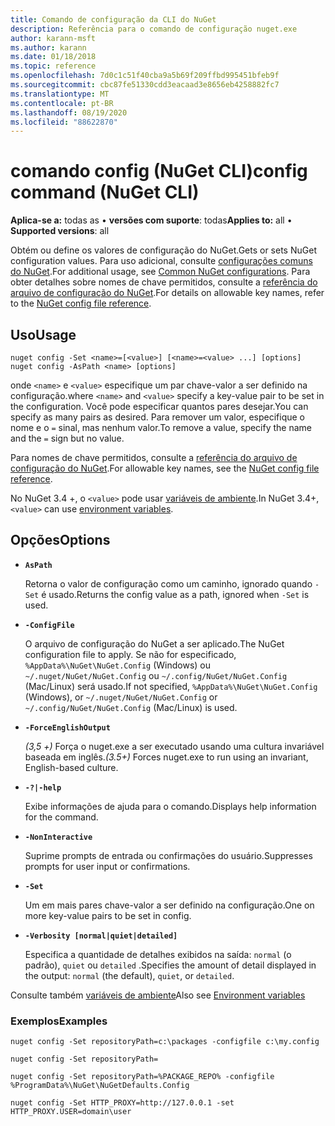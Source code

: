 ```yaml
---
title: Comando de configuração da CLI do NuGet
description: Referência para o comando de configuração nuget.exe
author: karann-msft
ms.author: karann
ms.date: 01/18/2018
ms.topic: reference
ms.openlocfilehash: 7d0c1c51f40cba9a5b69f209ffbd995451bfeb9f
ms.sourcegitcommit: cbc87fe51330cdd3eacaad3e8656eb4258882fc7
ms.translationtype: MT
ms.contentlocale: pt-BR
ms.lasthandoff: 08/19/2020
ms.locfileid: "88622870"
---
```

# <a name="config-command-nuget-cli"></a><span data-ttu-id="5c4e0-103">comando config (NuGet CLI)</span><span class="sxs-lookup"><span data-stu-id="5c4e0-103">config command (NuGet CLI)</span></span>

<span data-ttu-id="5c4e0-104">**Aplica-se a:** todas as &bullet; **versões com suporte**: todas</span><span class="sxs-lookup"><span data-stu-id="5c4e0-104">**Applies to:** all &bullet; **Supported versions**: all</span></span>

<span data-ttu-id="5c4e0-105">Obtém ou define os valores de configuração do NuGet.</span><span class="sxs-lookup"><span data-stu-id="5c4e0-105">Gets or sets NuGet configuration values.</span></span> <span data-ttu-id="5c4e0-106">Para uso adicional, consulte [configurações comuns do NuGet](../../consume-packages/configuring-nuget-behavior.md).</span><span class="sxs-lookup"><span data-stu-id="5c4e0-106">For additional usage, see [Common NuGet configurations](../../consume-packages/configuring-nuget-behavior.md).</span></span> <span data-ttu-id="5c4e0-107">Para obter detalhes sobre nomes de chave permitidos, consulte a [referência do arquivo de configuração do NuGet](../nuget-config-file.md).</span><span class="sxs-lookup"><span data-stu-id="5c4e0-107">For details on allowable key names, refer to the [NuGet config file reference](../nuget-config-file.md).</span></span>

## <a name="usage"></a><span data-ttu-id="5c4e0-108">Uso</span><span class="sxs-lookup"><span data-stu-id="5c4e0-108">Usage</span></span>

```cli
nuget config -Set <name>=[<value>] [<name>=<value> ...] [options]
nuget config -AsPath <name> [options]
```

<span data-ttu-id="5c4e0-109">onde `<name>` e `<value>` especifique um par chave-valor a ser definido na configuração.</span><span class="sxs-lookup"><span data-stu-id="5c4e0-109">where `<name>` and `<value>` specify a key-value pair to be set in the configuration.</span></span> <span data-ttu-id="5c4e0-110">Você pode especificar quantos pares desejar.</span><span class="sxs-lookup"><span data-stu-id="5c4e0-110">You can specify as many pairs as desired.</span></span> <span data-ttu-id="5c4e0-111">Para remover um valor, especifique o nome e o `=` sinal, mas nenhum valor.</span><span class="sxs-lookup"><span data-stu-id="5c4e0-111">To remove a value, specify the name and the `=` sign but no value.</span></span>

<span data-ttu-id="5c4e0-112">Para nomes de chave permitidos, consulte a [referência do arquivo de configuração do NuGet](../nuget-config-file.md).</span><span class="sxs-lookup"><span data-stu-id="5c4e0-112">For allowable key names, see the [NuGet config file reference](../nuget-config-file.md).</span></span>

<span data-ttu-id="5c4e0-113">No NuGet 3.4 +, o `<value>` pode usar [variáveis de ambiente](cli-ref-environment-variables.md).</span><span class="sxs-lookup"><span data-stu-id="5c4e0-113">In NuGet 3.4+, `<value>` can use [environment variables](cli-ref-environment-variables.md).</span></span>

## <a name="options"></a><span data-ttu-id="5c4e0-114">Opções</span><span class="sxs-lookup"><span data-stu-id="5c4e0-114">Options</span></span>


- **`AsPath`**

  <span data-ttu-id="5c4e0-115">Retorna o valor de configuração como um caminho, ignorado quando `-Set` é usado.</span><span class="sxs-lookup"><span data-stu-id="5c4e0-115">Returns the config value as a path, ignored when `-Set` is used.</span></span>

- **`-ConfigFile`**

  <span data-ttu-id="5c4e0-116">O arquivo de configuração do NuGet a ser aplicado.</span><span class="sxs-lookup"><span data-stu-id="5c4e0-116">The NuGet configuration file to apply.</span></span> <span data-ttu-id="5c4e0-117">Se não for especificado, `%AppData%\NuGet\NuGet.Config` (Windows) ou `~/.nuget/NuGet/NuGet.Config` ou `~/.config/NuGet/NuGet.Config` (Mac/Linux) será usado.</span><span class="sxs-lookup"><span data-stu-id="5c4e0-117">If not specified, `%AppData%\NuGet\NuGet.Config` (Windows), or `~/.nuget/NuGet/NuGet.Config` or `~/.config/NuGet/NuGet.Config` (Mac/Linux) is used.</span></span>

- **`-ForceEnglishOutput`**

  <span data-ttu-id="5c4e0-118">*(3,5 +)* Força o nuget.exe a ser executado usando uma cultura invariável baseada em inglês.</span><span class="sxs-lookup"><span data-stu-id="5c4e0-118">*(3.5+)* Forces nuget.exe to run using an invariant, English-based culture.</span></span>

- **`-?|-help`**

  <span data-ttu-id="5c4e0-119">Exibe informações de ajuda para o comando.</span><span class="sxs-lookup"><span data-stu-id="5c4e0-119">Displays help information for the command.</span></span>

- **`-NonInteractive`**

  <span data-ttu-id="5c4e0-120">Suprime prompts de entrada ou confirmações do usuário.</span><span class="sxs-lookup"><span data-stu-id="5c4e0-120">Suppresses prompts for user input or confirmations.</span></span>

- **`-Set`**

  <span data-ttu-id="5c4e0-121">Um em mais pares chave-valor a ser definido na configuração.</span><span class="sxs-lookup"><span data-stu-id="5c4e0-121">One on more key-value pairs to be set in config.</span></span>

- **`-Verbosity [normal|quiet|detailed]`**

  <span data-ttu-id="5c4e0-122">Especifica a quantidade de detalhes exibidos na saída: `normal` (o padrão), `quiet` ou `detailed` .</span><span class="sxs-lookup"><span data-stu-id="5c4e0-122">Specifies the amount of detail displayed in the output: `normal` (the default), `quiet`, or `detailed`.</span></span>

<span data-ttu-id="5c4e0-123">Consulte também [variáveis de ambiente](cli-ref-environment-variables.md)</span><span class="sxs-lookup"><span data-stu-id="5c4e0-123">Also see [Environment variables](cli-ref-environment-variables.md)</span></span>

### <a name="examples"></a><span data-ttu-id="5c4e0-124">Exemplos</span><span class="sxs-lookup"><span data-stu-id="5c4e0-124">Examples</span></span>

```cli
nuget config -Set repositoryPath=c:\packages -configfile c:\my.config

nuget config -Set repositoryPath=

nuget config -Set repositoryPath=%PACKAGE_REPO% -configfile %ProgramData%\NuGet\NuGetDefaults.Config

nuget config -Set HTTP_PROXY=http://127.0.0.1 -set HTTP_PROXY.USER=domain\user
```
